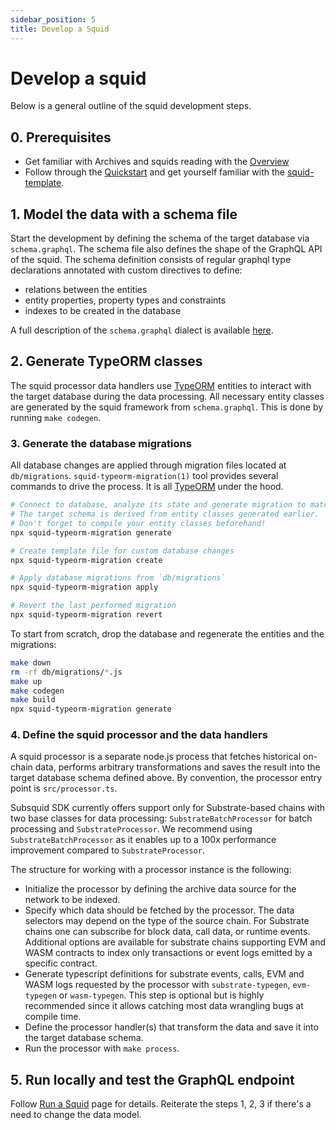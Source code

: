```yaml
---
sidebar_position: 5
title: Develop a Squid
---
```


# Develop a squid

Below is a general outline of the squid development steps. 

## 0. Prerequisites

- Get familiar with Archives and squids reading with the [Overview](/overview)
- Follow through the [Quickstart](/quickstart) and get yourself familiar with the [squid-template](https://github.com/subsquid/squid-template).

## 1. Model the data with a schema file

Start the development by defining the schema of the target database via `schema.graphql`. The schema file also defines
the shape of the GraphQL API of the squid. The schema definition consists of regular graphql type declarations annotated with custom directives to define:
- relations between the entities
- entity properties, property types and constraints 
- indexes to be created in the database

A full description of the `schema.graphql` dialect is available [here](/develop-a-squid/schema-spec).

## 2. Generate TypeORM classes

The squid processor data handlers use [TypeORM](https://typeorm.io) entities
to interact with the target database during the data processing. All necessary entity classes are
generated by the squid framework from `schema.graphql`. This is done by running `make codegen`.

### 3. Generate the database migrations

All database changes are applied through migration files located at `db/migrations`.
`squid-typeorm-migration(1)` tool provides several commands to drive the process.
It is all [TypeORM](https://typeorm.io/#/migrations) under the hood.

```bash
# Connect to database, analyze its state and generate migration to match the target schema.
# The target schema is derived from entity classes generated earlier.
# Don't forget to compile your entity classes beforehand!
npx squid-typeorm-migration generate

# Create template file for custom database changes
npx squid-typeorm-migration create

# Apply database migrations from `db/migrations`
npx squid-typeorm-migration apply

# Revert the last performed migration
npx squid-typeorm-migration revert         
```

To start from scratch, drop the database and regenerate the entities and the migrations:
```bash
make down
rm -rf db/migrations/*.js
make up
make codegen
make build
npx squid-typeorm-migration generate
```

### 4. Define the squid processor and the data handlers

A squid processor is a separate node.js process that fetches historical on-chain data, performs arbitrary transformations and saves the result into the target database schema defined above. By convention, the processor entry point is `src/processor.ts`.

Subsquid SDK currently offers support only for Substrate-based chains with two base classes for data processing: `SubstrateBatchProcessor` for batch processing and `SubstrateProcessor`. We recommend using `SubstrateBatchProcessor` as it enables up to a 100x performance improvement compared to `SubstrateProcessor`.

The structure for working with a processor instance is the following:

- Initialize the processor by defining the archive data source for the network to be indexed. 
- Specify which data should be fetched by the processor. The data selectors may depend on the type of the source chain. For Substrate chains one can subscribe for block data, call data, or runtime events. Additional options are available for substrate chains supporting EVM and WASM contracts to index only transactions or event logs emitted by a specific contract.  
- Generate typescript definitions for substrate events, calls, EVM and WASM logs requested by the processor with `substrate-typegen`, `evm-typegen` or `wasm-typegen`. This step is optional but is highly recommended since it allows catching most data wrangling bugs at compile time.  
- Define the processor handler(s) that transform the data and save it into the target database schema. 
- Run the processor with `make process`.

## 5. Run locally and test the GraphQL endpoint

Follow [Run a Squid](/run-a-squid) page for details. Reiterate the steps 1, 2, 3 if there's a need to change the data model. 